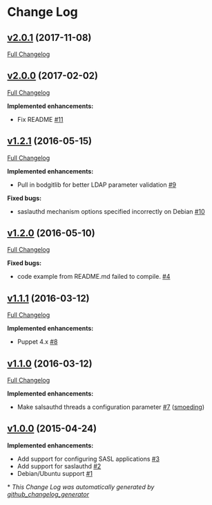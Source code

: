 # Change Log

## [v2.0.1](https://github.com/bodgit/puppet-sasl/tree/v2.0.1) (2017-11-08)
[Full Changelog](https://github.com/bodgit/puppet-sasl/compare/v2.0.0...v2.0.1)

## [v2.0.0](https://github.com/bodgit/puppet-sasl/tree/v2.0.0) (2017-02-02)
[Full Changelog](https://github.com/bodgit/puppet-sasl/compare/v1.2.1...v2.0.0)

**Implemented enhancements:**

- Fix README [\#11](https://github.com/bodgit/puppet-sasl/issues/11)

## [v1.2.1](https://github.com/bodgit/puppet-sasl/tree/v1.2.1) (2016-05-15)
[Full Changelog](https://github.com/bodgit/puppet-sasl/compare/v1.2.0...v1.2.1)

**Implemented enhancements:**

- Pull in bodgitlib for better LDAP parameter validation [\#9](https://github.com/bodgit/puppet-sasl/issues/9)

**Fixed bugs:**

- saslauthd mechanism options specified incorrectly on Debian [\#10](https://github.com/bodgit/puppet-sasl/issues/10)

## [v1.2.0](https://github.com/bodgit/puppet-sasl/tree/v1.2.0) (2016-05-10)
[Full Changelog](https://github.com/bodgit/puppet-sasl/compare/v1.1.1...v1.2.0)

**Fixed bugs:**

- code example from README.md failed to compile. [\#4](https://github.com/bodgit/puppet-sasl/issues/4)

## [v1.1.1](https://github.com/bodgit/puppet-sasl/tree/v1.1.1) (2016-03-12)
[Full Changelog](https://github.com/bodgit/puppet-sasl/compare/v1.1.0...v1.1.1)

**Implemented enhancements:**

- Puppet 4.x [\#8](https://github.com/bodgit/puppet-sasl/issues/8)

## [v1.1.0](https://github.com/bodgit/puppet-sasl/tree/v1.1.0) (2016-03-12)
[Full Changelog](https://github.com/bodgit/puppet-sasl/compare/v1.0.0...v1.1.0)

**Implemented enhancements:**

- Make salsauthd threads a configuration parameter [\#7](https://github.com/bodgit/puppet-sasl/pull/7) ([smoeding](https://github.com/smoeding))

## [v1.0.0](https://github.com/bodgit/puppet-sasl/tree/v1.0.0) (2015-04-24)
**Implemented enhancements:**

- Add support for configuring SASL applications [\#3](https://github.com/bodgit/puppet-sasl/issues/3)
- Add support for saslauthd [\#2](https://github.com/bodgit/puppet-sasl/issues/2)
- Debian/Ubuntu support [\#1](https://github.com/bodgit/puppet-sasl/issues/1)



\* *This Change Log was automatically generated by [github_changelog_generator](https://github.com/skywinder/Github-Changelog-Generator)*